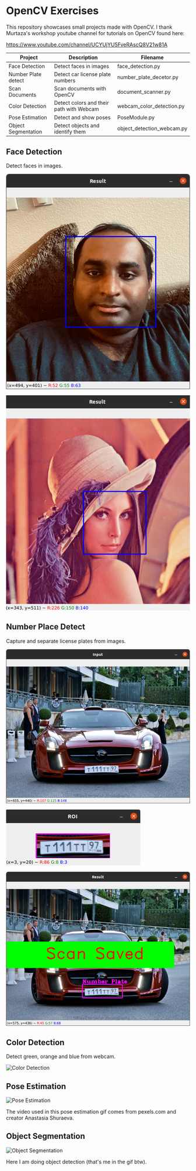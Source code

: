 # OpenCV Exercises

This repository showcases small projects made with OpenCV. I thank Murtaza's
workshop youtube channel for tutorials on OpenCV found here: 

https://www.youtube.com/channel/UCYUjYU5FveRAscQ8V21w81A

| Project            | Description                             | Filename                 |
|--------------------|-----------------------------------------|--------------------------|
| Face Detection     | Detect faces in images                  | face_detection.py        |
| Number Plate detect| Detect car license plate numbers        | number_plate_decetor.py  |
| Scan Documents     | Scan documents with OpenCV              | document_scanner.py      |
| Color Detection    | Detect colors and their path with Webcam| webcam_color_detection.py|
| Pose Estimation    | Detect and show poses                   | PoseModule.py            |
| Object Segmentation| Detect objects and identify them        | object_detection_webcam.py|

## Face Detection

Detect faces in images.

![Face Detection 1](https://github.com/KrisMatrix/OpenCV_Exercises/blob/master/readmeFiles/face_detection.png)

![Face Detection 2](https://github.com/KrisMatrix/OpenCV_Exercises/blob/master/readmeFiles/face_detection2.png)

## Number Place Detect

Capture and separate license plates from images.

![Image of Car](https://github.com/KrisMatrix/OpenCV_Exercises/blob/master/readmeFiles/num_place_detect_1.png)

![Detected License Plate](https://github.com/KrisMatrix/OpenCV_Exercises/blob/master/readmeFiles/num_plate_detect_2.png)

![Detection Notice](https://github.com/KrisMatrix/OpenCV_Exercises/blob/master/readmeFiles/num_plate_detect_3.png)

## Color Detection

Detect green, orange and blue from webcam.

![Color Detection](https://github.com/KrisMatrix/OpenCV_Exercises/blob/master/readmeFiles/resized_color_detect.gif)

## Pose Estimation

![Pose Estimation](https://github.com/KrisMatrix/OpenCV_Exercises/blob/master/readmeFiles/resized_pose_estimation.gif)

The video used in this pose estimation gif comes from pexels.com and creator 
Anastasia Shuraeva.

## Object Segmentation

![Object Segmentation](https://github.com/KrisMatrix/OpenCV_Exercises/blob/master/readmeFiles/resized_object_detection.gif)

Here I am doing object detection (that's me in the gif btw).
